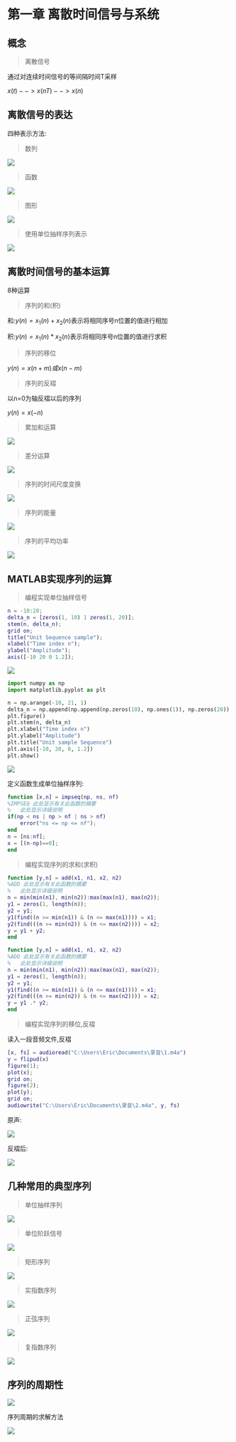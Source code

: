 # 第一章 离散时间信号与系统

## 概念

> 离散信号

通过对连续时间信号的等间隔时间T采样

$x(t) --> x(nT) --> x(n)$



## 离散信号的表达

四种表示方法:

> 数列

![](D:\学习笔记\必备技能\数字信号处理\2.png)

> 函数

![](D:\学习笔记\必备技能\数字信号处理\3.png)

> 图形

![](D:\学习笔记\必备技能\数字信号处理\4.png)

> 使用单位抽样序列表示

![](D:\学习笔记\必备技能\数字信号处理\5.png)

## 离散时间信号的基本运算

8种运算

> 序列的和(积)

和:$y(n) = x_1(n) + x_2(n)$表示将相同序号n位置的值进行相加

积:$y(n) = x_1(n) * x_2(n)$表示将相同序号n位置的值进行求积

> 序列的移位

$y(n) = x(n+m)或x(n-m)$

> 序列的反褶

以n=0为轴反褶以后的序列

$y(n) = x(-n)$

> 累加和运算

![](D:\学习笔记\必备技能\数字信号处理\7.png)

> 差分运算

![](D:\学习笔记\必备技能\数字信号处理\8.png)

> 序列的时间尺度变换

![](D:\学习笔记\必备技能\数字信号处理\9.png)

> 序列的能量

![](D:\学习笔记\必备技能\数字信号处理\10.png)

> 序列的平均功率

![](D:\学习笔记\必备技能\数字信号处理\11.png)

## MATLAB实现序列的运算

> 编程实现单位抽样信号

```matlab
n = -10:20;
delta_n = [zeros(1, 10) 1 zeros(1, 20)];
stem(n, delta_n);
grid on;
title("Unit Sequence sample");
xlabel("Time index n");
ylabel("Amplitude");
axis([-10 20 0 1.2]);
```

![](D:\学习笔记\必备技能\数字信号处理\13.png)

```python
import numpy as np
import matplotlib.pyplot as plt

n = np.arange(-10, 21, 1)
delta_n = np.append(np.append(np.zeros(10), np.ones(1)), np.zeros(20))
plt.figure()
plt.stem(n, delta_n)
plt.xlabel("Time index n")
plt.ylabel("Amplitude")
plt.title("Unit sample Sequence")
plt.axis([-10, 20, 0, 1.2])
plt.show()
```

![](D:\学习笔记\必备技能\数字信号处理\12.png)

定义函数生成单位抽样序列:

```matlab
function [x,n] = impseq(np, ns, nf)
%IMPSEQ 此处显示有关此函数的摘要
%   此处显示详细说明
if(np < ns | np > nf | ns > nf)
    error("ns <= np <= nf");
end
n = [ns:nf];
x = [(n-np)==0];
end
```



> 编程实现序列的求和(求积)

```matlab
function [y,n] = add(x1, n1, x2, n2)
%ADD 此处显示有关此函数的摘要
%   此处显示详细说明
n = min(min(n1), min(n2)):max(max(n1), max(n2));
y1 = zeros(1, length(n));
y2 = y1;
y1(find((n >= min(n1)) & (n <= max(n1)))) = x1;
y2(find(((n >= min(n2)) & (n <= max(n2)))) = x2;
y = y1 + y2;
end
```

```matlab
function [y,n] = add(x1, n1, x2, n2)
%ADD 此处显示有关此函数的摘要
%   此处显示详细说明
n = min(min(n1), min(n2)):max(max(n1), max(n2));
y1 = zeros(1, length(n));
y2 = y1;
y1(find((n >= min(n1)) & (n <= max(n1)))) = x1;
y2(find(((n >= min(n2)) & (n <= max(n2)))) = x2;
y = y1 .* y2;
end
```



> 编程实现序列的移位,反褶

读入一段音频文件,反褶

```matlab
[x, fs] = audioread("C:\Users\Eric\Documents\录音\1.m4a")
y = flipud(x)
figure(1);
plot(x);
grid on;
figure(2);
plot(y);
grid on;
audiowrite("C:\Users\Eric\Documents\录音\2.m4a", y, fs)
```

原声:

![](D:\学习笔记\必备技能\数字信号处理\14.png)

反褶后:

![](D:\学习笔记\必备技能\数字信号处理\15.png)

## 几种常用的典型序列

> 单位抽样序列

![](D:\学习笔记\必备技能\数字信号处理\16.png)

> 单位阶跃信号

![](D:\学习笔记\必备技能\数字信号处理\17.png)

> 矩形序列

![](D:\学习笔记\必备技能\数字信号处理\18.png)

> 实指数序列

![](D:\学习笔记\必备技能\数字信号处理\19.png)

> 正弦序列

![](D:\学习笔记\必备技能\数字信号处理\20.png)

> 复指数序列

![](D:\学习笔记\必备技能\数字信号处理\21.png)

## 序列的周期性

![](D:\学习笔记\必备技能\数字信号处理\22.png)

序列周期的求解方法

![](D:\学习笔记\必备技能\数字信号处理\23.png)